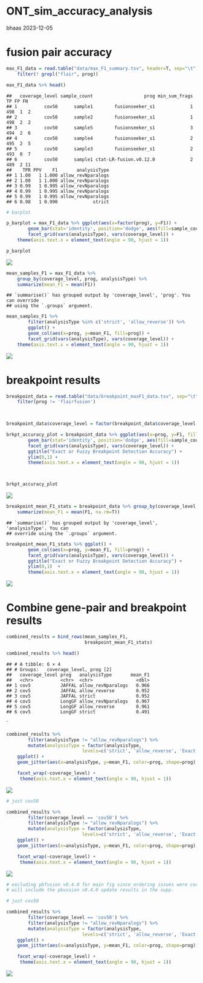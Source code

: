 ONT_sim_accuracy_analysis
================
bhaas
2023-12-05

# fusion pair accuracy

``` r
max_F1_data = read.table("data/max_F1_summary.tsv", header=T, sep="\t") %>% 
    filter(! grepl("flair", prog)) 

max_F1_data %>% head()
```

    ##   coverage_level sample_count                   prog min_sum_frags  TP FP FN
    ## 1          cov50      sample1        fusionseeker_s1             1 498  1  2
    ## 2          cov50      sample2        fusionseeker_s1             1 498  2  2
    ## 3          cov50      sample5        fusionseeker_s1             3 494  2  6
    ## 4          cov50      sample4        fusionseeker_s1             2 495  2  5
    ## 5          cov50      sample3        fusionseeker_s1             2 493  0  7
    ## 6          cov50      sample1 ctat-LR-fusion.v0.12.0             2 489  2 11
    ##    TPR PPV    F1       analysisType
    ## 1 1.00   1 1.000 allow_revNparalogs
    ## 2 1.00   1 1.000 allow_revNparalogs
    ## 3 0.99   1 0.995 allow_revNparalogs
    ## 4 0.99   1 0.995 allow_revNparalogs
    ## 5 0.99   1 0.995 allow_revNparalogs
    ## 6 0.98   1 0.990             strict

``` r
# barplot

p_barplot = max_F1_data %>% ggplot(aes(x=factor(prog), y=F1)) +
        geom_bar(stat='identity', position='dodge', aes(fill=sample_count)) +
        facet_grid(vars(analysisType), vars(coverage_level)) + 
    theme(axis.text.x = element_text(angle = 90, hjust = 1)) 

p_barplot
```

![](ONT_sim_accuracy_analysis_files/figure-gfm/unnamed-chunk-2-1.png)<!-- -->

``` r
mean_samples_F1 = max_F1_data %>% 
    group_by(coverage_level, prog, analysisType) %>%
    summarize(mean_F1 = mean(F1))
```

    ## `summarise()` has grouped output by 'coverage_level', 'prog'. You can override
    ## using the `.groups` argument.

``` r
mean_samples_F1 %>%
        filter(analysisType %in% c('strict', 'allow_reverse')) %>%
        ggplot() +
        geom_col(aes(x=prog, y=mean_F1, fill=prog)) +
        facet_grid(vars(analysisType), vars(coverage_level)) + 
    theme(axis.text.x = element_text(angle = 90, hjust = 1)) 
```

![](ONT_sim_accuracy_analysis_files/figure-gfm/unnamed-chunk-3-1.png)<!-- -->

# breakpoint results

``` r
breakpoint_data = read.table("data/breakpoint_maxF1_data.tsv", sep="\t", header=T) %>%
    filter(prog != 'flairfusion')
    


breakpoint_data$coverage_level = factor(breakpoint_data$coverage_level, levels=c('cov5', 'cov50'))

brkpt_accuracy_plot = breakpoint_data %>% ggplot(aes(x=prog, y=F1, fill=sample_count)) +
        geom_bar(stat='identity', position='dodge', aes(fill=sample_count)) +
        facet_grid(vars(analysisType), vars(coverage_level)) +
        ggtitle("Exact or Fuzzy Breakpoint Detection Accuracy") +
        ylim(0,1) +
        theme(axis.text.x = element_text(angle = 90, hjust = 1)) 



brkpt_accuracy_plot 
```

![](ONT_sim_accuracy_analysis_files/figure-gfm/unnamed-chunk-4-1.png)<!-- -->

``` r
breakpoint_mean_F1_stats = breakpoint_data %>% group_by(coverage_level, analysisType, prog) %>% 
    summarize(mean_F1 = mean(F1, na.rm=T))
```

    ## `summarise()` has grouped output by 'coverage_level', 'analysisType'. You can
    ## override using the `.groups` argument.

``` r
breakpoint_mean_F1_stats %>% ggplot() +
        geom_col(aes(x=prog, y=mean_F1, fill=prog)) +
        facet_grid(vars(analysisType), vars(coverage_level)) +
        ggtitle("Exact or Fuzzy Breakpoint Detection Accuracy") +
        ylim(0,1)  +
        theme(axis.text.x = element_text(angle = 90, hjust = 1)) 
```

![](ONT_sim_accuracy_analysis_files/figure-gfm/unnamed-chunk-5-1.png)<!-- -->

# Combine gene-pair and breakpoint results

``` r
combined_results = bind_rows(mean_samples_F1,
                             breakpoint_mean_F1_stats)

combined_results %>% head()
```

    ## # A tibble: 6 × 4
    ## # Groups:   coverage_level, prog [2]
    ##   coverage_level prog   analysisType       mean_F1
    ##   <chr>          <chr>  <chr>                <dbl>
    ## 1 cov5           JAFFAL allow_revNparalogs   0.966
    ## 2 cov5           JAFFAL allow_reverse        0.952
    ## 3 cov5           JAFFAL strict               0.952
    ## 4 cov5           LongGF allow_revNparalogs   0.967
    ## 5 cov5           LongGF allow_reverse        0.961
    ## 6 cov5           LongGF strict               0.491

\`

``` r
combined_results %>%
        filter(analysisType != "allow_revNparalogs") %>%
        mutate(analysisType = factor(analysisType, 
                            levels=c('strict', 'allow_reverse', 'Exact Brkpt', 'Fuzzy Brkpt') )) %>%
    ggplot() +
    geom_jitter(aes(x=analysisType, y=mean_F1, color=prog, shape=prog), width=0.2, size=rel(2)) +

    facet_wrap(~coverage_level) +
     theme(axis.text.x = element_text(angle = 90, hjust = 1)) 
```

![](ONT_sim_accuracy_analysis_files/figure-gfm/unnamed-chunk-7-1.png)<!-- -->

``` r
# just cov50

combined_results %>%
        filter(coverage_level == 'cov50') %>%
        filter(analysisType != "allow_revNparalogs") %>%
        mutate(analysisType = factor(analysisType, 
                            levels=c('strict', 'allow_reverse', 'Exact Brkpt', 'Fuzzy Brkpt') )) %>%
    ggplot() +
    geom_jitter(aes(x=analysisType, y=mean_F1, color=prog, shape=prog), width=0.2, size=rel(2)) +

    facet_wrap(~coverage_level) +
     theme(axis.text.x = element_text(angle = 90, hjust = 1)) 
```

![](ONT_sim_accuracy_analysis_files/figure-gfm/unnamed-chunk-8-1.png)<!-- -->

``` r
# excluding pbfusion v0.4.0 for main fig since ordering issues were corrected after we brought it to their attention. 
# will include the pbvusion v0.4.0 update results in the supp.

# just cov50

combined_results %>%
        filter(coverage_level == 'cov50') %>%
        filter(analysisType != "allow_revNparalogs") %>%
        mutate(analysisType = factor(analysisType, 
                            levels=c('strict', 'allow_reverse', 'Exact Brkpt', 'Fuzzy Brkpt') )) %>%
    ggplot() +
    geom_jitter(aes(x=analysisType, y=mean_F1, color=prog, shape=prog), width=0.2, size=rel(2)) +

    facet_wrap(~coverage_level) +
     theme(axis.text.x = element_text(angle = 90, hjust = 1)) 
```

![](ONT_sim_accuracy_analysis_files/figure-gfm/unnamed-chunk-9-1.png)<!-- -->
